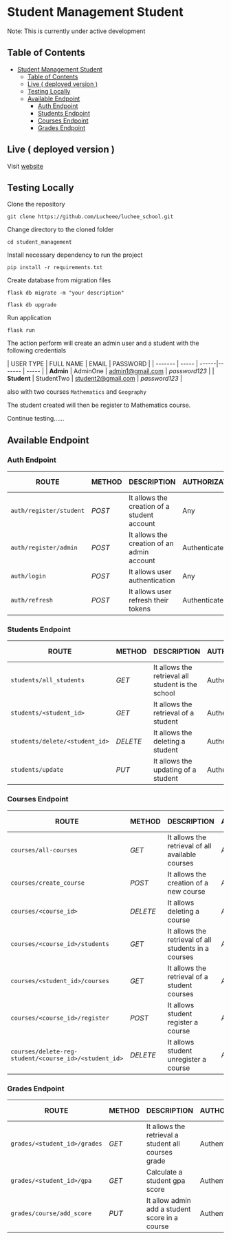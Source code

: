 # Student Management Student

Note: This is currently under active development

## Table of Contents

- [Student Management Student](#student-management-student)
  - [Table of Contents](#table-of-contents)
  - [Live ( deployed version )](#live--deployed-version-)
  - [Testing Locally](#testing-locally)
  - [Available Endpoint](#available-endpoint)
    - [Auth Endpoint](#auth-endpoint)
    - [Students Endpoint](#students-endpoint)
    - [Courses Endpoint](#courses-endpoint)
    - [Grades Endpoint](#grades-endpoint)

## Live ( deployed version ) 

Visit [website](http://olakaycoder1.pythonanywhere.com/)
## Testing Locally

Clone the repository

```console
git clone https://github.com/Lucheee/luchee_school.git
```

Change directory to the cloned folder

```console
cd student_management
```

Install necessary dependency to run the project

```console
pip install -r requirements.txt
```
Create database from migration files 

```console
flask db migrate -m "your description"
```

```console
flask db upgrade
```
Run application

```console
flask run
```


The action perform will create an admin user and a student with the following credentials

| USER TYPE | FULL NAME | EMAIL | PASSWORD |
| ------- | ----- | ------|------- | ----- |
| __Admin__ | AdminOne | admin1@gmail.com | _password123_ |
| __Student__ | StudentTwo | student2@gmail.com | _password123_ |

also with two courses `Mathematics` and `Geography`

The student created will then be register to Mathematics course.

Continue testing......



## Available Endpoint

### Auth Endpoint
| ROUTE | METHOD | DESCRIPTION | AUTHORIZATION  | USER TYPE |  PLACEHOLDER | 
| ------- | ----- | ------------ | ------|------- | ----- |
|  `auth/register/student` | _POST_ | It allows the  creation of a student account   | Any | Any |  ---- | 
|  `auth/register/admin` |  _POST_ | It allows the creation of an admin account   | Authenticated | Admin | ---- | 
|  `auth/login` |  _POST_  | It allows user authentication   | Any | Any | ---- | 
|  `auth/refresh` |  _POST_  | It allows user refresh their tokens   | Authenticated | Any | ---- | 

### Students Endpoint
| ROUTE | METHOD | DESCRIPTION | AUTHORIZATION  | USER TYPE |  PLACEHOLDER | 
| ------- | ----- | ------------ | ------|------- | ----- |
|  `students/all_students` |  _GET_  | It allows the retrieval all student is the school   | Authenticated | Admin | ---- |
|  `students/<student_id>` |  _GET_  | It allows the  retrieval of a student | Authenticated | Admin | A student ID |
|  `students/delete/<student_id>` |  _DELETE_  | It allows the  deleting a student | Authenticated | Admin | A student ID |
|  `students/update` |  _PUT_  | It allows the  updating of a student | Authenticated | Admin | A student ID |


### Courses Endpoint
| ROUTE | METHOD | DESCRIPTION | AUTHORIZATION  | USER TYPE |  PLACEHOLDER | 
| ------- | ----- | ------------ | ------|------- | ----- |
|  `courses/all-courses` |  _GET_  | It allows the retrieval of all available courses   | Authenticated | Admin | ---- |
|  `courses/create_course` |  _POST_  | It allows the creation of a new course   | Authenticated | Admin | ---- |
|  `courses/<course_id>` |  _DELETE_  | It allows deleting a course   | Authenticated | Admin | ---- |
|  `courses/<course_id>/students` |  _GET_  | It allows the  retrieval of all students in a courses | Authenticated | Admin  | A course ID |
|  `courses/<student_id>/courses` |  _GET_  | It allows the retrieval of a student courses   | Authenticated | Admin | A student ID |
|  `courses/<course_id>/register` |  _POST_  | It allows student register a course   | Authenticated | Any | ---- |
|  `courses/delete-reg-student/<course_id>/<student_id>` |  _DELETE_  | It allows student unregister a course   | Authenticated | Admin | ---- |



### Grades Endpoint
| ROUTE | METHOD | DESCRIPTION | AUTHORIZATION  | USER TYPE |  PLACEHOLDER | 
| ------- | ----- | ------------ | ------|------- | ----- |
|  `grades/<student_id>/grades` |  _GET_  | It allows the retrieval a student all courses grade   | Authenticated | Admin | A student ID |
|  `grades/<student_id>/gpa` |  _GET_  | Calculate a student gpa score   | Authenticated | Admin | A student ID |
|  `grades/course/add_score` |  _PUT_  | It allow admin add a student score in a course | Authenticated | Admin | ---- |




